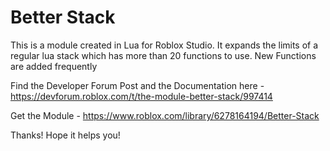 # Better Stack
This is a module created in Lua for Roblox Studio. It expands the limits of a regular lua stack which has more than 20 functions to use. New Functions are added frequently

Find the Developer Forum Post and the Documentation here - https://devforum.roblox.com/t/the-module-better-stack/997414

Get the Module - https://www.roblox.com/library/6278164194/Better-Stack

Thanks! Hope it helps you!
